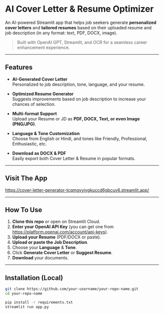 # AI Cover Letter & Resume Optimizer

An AI-powered Streamlit app that helps job seekers generate **personalized cover letters** and **tailored resumes** based on their uploaded resume and job description (in any format: text, PDF, DOCX, image).

> Built with OpenAI GPT, Streamlit, and OCR for a seamless career enhancement experience.

---

## Features

- **AI-Generated Cover Letter**  
  Personalized to job description, tone, language, and your resume.

- **Optimized Resume Generator**  
  Suggests improvements based on job description to increase your chances of selection.

- **Multi-format Support**  
  Upload your Resume or JD as **PDF, DOCX, Text, or even Image (PNG/JPG)**.

- **Language & Tone Customization**  
  Choose from English or Hindi, and tones like Friendly, Professional, Enthusiastic, etc.

- **Download as DOCX & PDF**  
  Easily export both Cover Letter & Resume in popular formats.

---

## Visit The App

https://cover-letter-generator-tcqmgyyivgkuccd6gbcuv6.streamlit.app/


---

## How To Use

1. **Clone this repo** or open on Streamlit Cloud.
2. **Enter your OpenAI API Key** (you can get one from https://platform.openai.com/account/api-keys).
3. **Upload your Resume** (PDF/DOCX or paste).
4. **Upload or paste the Job Description**.
5. Choose your **Language** & **Tone**.
6. Click **Generate Cover Letter** or **Suggest Resume**.
7. **Download** your documents.

---

## Installation (Local)

```bash
git clone https://github.com/your-username/your-repo-name.git
cd your-repo-name

pip install -r requirements.txt
streamlit run app.py
